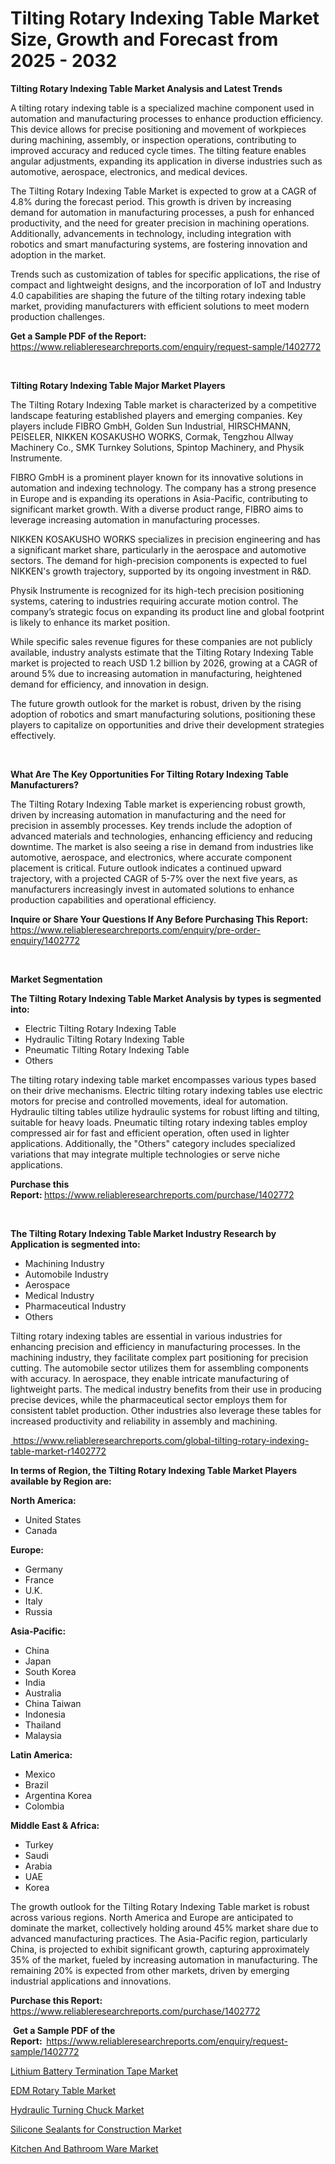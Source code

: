 <p><h1>Tilting Rotary Indexing Table Market Size, Growth and Forecast from 2025 - 2032</h1></p><p><strong>Tilting Rotary Indexing Table Market Analysis and Latest Trends</strong></p>
<p><p>A tilting rotary indexing table is a specialized machine component used in automation and manufacturing processes to enhance production efficiency. This device allows for precise positioning and movement of workpieces during machining, assembly, or inspection operations, contributing to improved accuracy and reduced cycle times. The tilting feature enables angular adjustments, expanding its application in diverse industries such as automotive, aerospace, electronics, and medical devices.</p><p>The Tilting Rotary Indexing Table Market is expected to grow at a CAGR of 4.8% during the forecast period. This growth is driven by increasing demand for automation in manufacturing processes, a push for enhanced productivity, and the need for greater precision in machining operations. Additionally, advancements in technology, including integration with robotics and smart manufacturing systems, are fostering innovation and adoption in the market. </p><p>Trends such as customization of tables for specific applications, the rise of compact and lightweight designs, and the incorporation of IoT and Industry 4.0 capabilities are shaping the future of the tilting rotary indexing table market, providing manufacturers with efficient solutions to meet modern production challenges.</p></p>
<p><strong>Get a Sample PDF of the Report:&nbsp;</strong> <a href="https://www.reliableresearchreports.com/enquiry/request-sample/1402772?utm_campaign=11&utm_medium=2&utm_source=Github&utm_content=ia&utm_term=12012025&utm_id=tilting-rotary-indexing-table">https://www.reliableresearchreports.com/enquiry/request-sample/1402772</a></p>
<p>&nbsp;</p>
<p><strong>Tilting Rotary Indexing Table Major Market Players</strong></p>
<p><p>The Tilting Rotary Indexing Table market is characterized by a competitive landscape featuring established players and emerging companies. Key players include FIBRO GmbH, Golden Sun Industrial, HIRSCHMANN, PEISELER, NIKKEN KOSAKUSHO WORKS, Cormak, Tengzhou Allway Machinery Co., SMK Turnkey Solutions, Spintop Machinery, and Physik Instrumente. </p><p>FIBRO GmbH is a prominent player known for its innovative solutions in automation and indexing technology. The company has a strong presence in Europe and is expanding its operations in Asia-Pacific, contributing to significant market growth. With a diverse product range, FIBRO aims to leverage increasing automation in manufacturing processes.</p><p>NIKKEN KOSAKUSHO WORKS specializes in precision engineering and has a significant market share, particularly in the aerospace and automotive sectors. The demand for high-precision components is expected to fuel NIKKEN's growth trajectory, supported by its ongoing investment in R&D.</p><p>Physik Instrumente is recognized for its high-tech precision positioning systems, catering to industries requiring accurate motion control. The company’s strategic focus on expanding its product line and global footprint is likely to enhance its market position.</p><p>While specific sales revenue figures for these companies are not publicly available, industry analysts estimate that the Tilting Rotary Indexing Table market is projected to reach USD 1.2 billion by 2026, growing at a CAGR of around 5% due to increasing automation in manufacturing, heightened demand for efficiency, and innovation in design.</p><p>The future growth outlook for the market is robust, driven by the rising adoption of robotics and smart manufacturing solutions, positioning these players to capitalize on opportunities and drive their development strategies effectively.</p></p>
<p>&nbsp;</p>
<p><strong>What Are The Key Opportunities For Tilting Rotary Indexing Table Manufacturers?</strong></p>
<p><p>The Tilting Rotary Indexing Table market is experiencing robust growth, driven by increasing automation in manufacturing and the need for precision in assembly processes. Key trends include the adoption of advanced materials and technologies, enhancing efficiency and reducing downtime. The market is also seeing a rise in demand from industries like automotive, aerospace, and electronics, where accurate component placement is critical. Future outlook indicates a continued upward trajectory, with a projected CAGR of 5-7% over the next five years, as manufacturers increasingly invest in automated solutions to enhance production capabilities and operational efficiency.</p></p>
<p><strong>Inquire or Share Your Questions If Any Before Purchasing This Report:</strong> <a href="https://www.reliableresearchreports.com/enquiry/pre-order-enquiry/1402772?utm_campaign=11&utm_medium=2&utm_source=Github&utm_content=ia&utm_term=12012025&utm_id=tilting-rotary-indexing-table">https://www.reliableresearchreports.com/enquiry/pre-order-enquiry/1402772</a></p>
<p>&nbsp;</p>
<p><strong>Market Segmentation</strong></p>
<p><strong>The Tilting Rotary Indexing Table Market Analysis by types is segmented into:</strong></p>
<p><ul><li>Electric Tilting Rotary Indexing Table</li><li>Hydraulic Tilting Rotary Indexing Table</li><li>Pneumatic Tilting Rotary Indexing Table</li><li>Others</li></ul></p>
<p><p>The tilting rotary indexing table market encompasses various types based on their drive mechanisms. Electric tilting rotary indexing tables use electric motors for precise and controlled movements, ideal for automation. Hydraulic tilting tables utilize hydraulic systems for robust lifting and tilting, suitable for heavy loads. Pneumatic tilting rotary indexing tables employ compressed air for fast and efficient operation, often used in lighter applications. Additionally, the "Others" category includes specialized variations that may integrate multiple technologies or serve niche applications.</p></p>
<p><strong>Purchase this Report:&nbsp;</strong><a href="https://www.reliableresearchreports.com/purchase/1402772?utm_campaign=11&utm_medium=2&utm_source=Github&utm_content=ia&utm_term=12012025&utm_id=tilting-rotary-indexing-table">https://www.reliableresearchreports.com/purchase/1402772</a></p>
<p>&nbsp;</p>
<p><strong>The Tilting Rotary Indexing Table Market Industry Research by Application is segmented into:</strong></p>
<p><ul><li>Machining Industry</li><li>Automobile Industry</li><li>Aerospace</li><li>Medical Industry</li><li>Pharmaceutical Industry</li><li>Others</li></ul></p>
<p><p>Tilting rotary indexing tables are essential in various industries for enhancing precision and efficiency in manufacturing processes. In the machining industry, they facilitate complex part positioning for precision cutting. The automobile sector utilizes them for assembling components with accuracy. In aerospace, they enable intricate manufacturing of lightweight parts. The medical industry benefits from their use in producing precise devices, while the pharmaceutical sector employs them for consistent tablet production. Other industries also leverage these tables for increased productivity and reliability in assembly and machining.</p></p>
<p><a href="https://www.reliableresearchreports.com/global-tilting-rotary-indexing-table-market-r1402772?utm_campaign=11&utm_medium=2&utm_source=Github&utm_content=ia&utm_term=12012025&utm_id=tilting-rotary-indexing-table">&nbsp;https://www.reliableresearchreports.com/global-tilting-rotary-indexing-table-market-r1402772</a></p>
<p><strong>In terms of Region, the Tilting Rotary Indexing Table Market Players available by Region are:</strong></p>
<p>
    <p> <strong> North America: </strong>
        <ul>
            <li>United States</li>
            <li>Canada</li>
        </ul>
        </p> 
    <p> <strong> Europe: </strong>
        <ul>
            <li>Germany</li>
            <li>France</li>
            <li>U.K.</li>
            <li>Italy</li>
            <li>Russia</li>
        </ul>
        </p> 
    <p> <strong> Asia-Pacific: </strong>
        <ul>
            <li>China</li>
            <li>Japan</li>
            <li>South Korea</li>
            <li>India</li>
            <li>Australia</li>
            <li>China Taiwan</li>
            <li>Indonesia</li>
            <li>Thailand</li>
            <li>Malaysia</li>
        </ul>
        </p> 
    <p> <strong> Latin America: </strong>
        <ul>
            <li>Mexico</li>
            <li>Brazil</li>
            <li>Argentina Korea</li>
            <li>Colombia</li>
        </ul>
        </p> 
    <p> <strong> Middle East & Africa: </strong>
        <ul>
            <li>Turkey</li>
            <li>Saudi</li>
            <li>Arabia</li>
            <li>UAE</li>
            <li>Korea</li>
        </ul>
    </p>
    </p>
<p><p>The growth outlook for the Tilting Rotary Indexing Table market is robust across various regions. North America and Europe are anticipated to dominate the market, collectively holding around 45% market share due to advanced manufacturing practices. The Asia-Pacific region, particularly China, is projected to exhibit significant growth, capturing approximately 35% of the market, fueled by increasing automation in manufacturing. The remaining 20% is expected from other markets, driven by emerging industrial applications and innovations.</p></p>
<p><strong>Purchase this Report: </strong><a href="https://www.reliableresearchreports.com/purchase/1402772?utm_campaign=11&utm_medium=2&utm_source=Github&utm_content=ia&utm_term=12012025&utm_id=tilting-rotary-indexing-table">https://www.reliableresearchreports.com/purchase/1402772</a></p>
<p>&nbsp;<strong>Get a Sample PDF of the Report:&nbsp;&nbsp;</strong><a href="https://www.reliableresearchreports.com/enquiry/request-sample/1402772?utm_campaign=11&utm_medium=2&utm_source=Github&utm_content=ia&utm_term=12012025&utm_id=tilting-rotary-indexing-table">https://www.reliableresearchreports.com/enquiry/request-sample/1402772</a></p>
<p><strong></strong></p>
<p><p><a href="https://www.linkedin.com/pulse/navigating-lithium-battery-termination-tape-market-expert-analysis-wxh1f?utm_campaign=11&utm_medium=2&utm_source=Github&utm_content=ia&utm_term=12012025&utm_id=tilting-rotary-indexing-table">Lithium Battery Termination Tape Market</a></p><p><a href="https://github.com/gukenneth26571/Market-Research-Report-List-1/blob/main/edm-rotary-table-market.md?utm_campaign=11&utm_medium=2&utm_source=Github&utm_content=ia&utm_term=12012025&utm_id=tilting-rotary-indexing-table">EDM Rotary Table Market</a></p><p><a href="https://github.com/ChiragRp1/Market-Research-Report-List-7/blob/main/hydraulic-turning-chuck-market.md?utm_campaign=11&utm_medium=2&utm_source=Github&utm_content=ia&utm_term=12012025&utm_id=tilting-rotary-indexing-table">Hydraulic Turning Chuck Market</a></p><p><a href="https://www.linkedin.com/pulse/forecasting-growth-silicone-sealants-construction-market-size-9rhkf?utm_campaign=11&utm_medium=2&utm_source=Github&utm_content=ia&utm_term=12012025&utm_id=tilting-rotary-indexing-table">Silicone Sealants for Construction Market</a></p><p><a href="https://www.linkedin.com/pulse/kitchen-bathroom-ware-market-trends-growth-drivers-demand-supply-p8qrf?utm_campaign=11&utm_medium=2&utm_source=Github&utm_content=ia&utm_term=12012025&utm_id=tilting-rotary-indexing-table">Kitchen And Bathroom Ware Market</a></p></p>